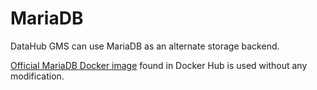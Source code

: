 # MariaDB

DataHub GMS can use MariaDB as an alternate storage backend.

[Official MariaDB Docker image](https://hub.docker.com/_/mariadb) found in Docker Hub is used without
any modification.
